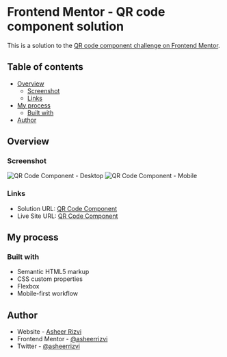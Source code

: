 # Frontend Mentor - QR code component solution

This is a solution to the [QR code component challenge on Frontend Mentor](https://www.frontendmentor.io/challenges/qr-code-component-iux_sIO_H).

## Table of contents

- [Overview](#overview)
  - [Screenshot](#screenshot)
  - [Links](#links)
- [My process](#my-process)
  - [Built with](#built-with)
- [Author](#author)

## Overview

### Screenshot

![QR Code Component - Desktop](./screenshot-desktop.png)
![QR Code Component - Mobile](./screenshot-mobile.png)

### Links

- Solution URL: [QR Code Component](https://github.com/asheerrizvi/frontend-mentor/tree/main/qr-code-component)
- Live Site URL: [QR Code Component](https://incandescent-cocada-d84a23.netlify.app/)

## My process

### Built with

- Semantic HTML5 markup
- CSS custom properties
- Flexbox
- Mobile-first workflow

## Author

- Website - [Asheer Rizvi](https://www.asheerrizvi.com)
- Frontend Mentor - [@asheerrizvi](https://www.frontendmentor.io/profile/asheerrizvi)
- Twitter - [@asheerrizvi](https://www.twitter.com/asheerrizvi)
